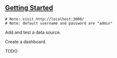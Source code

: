 ## [Getting Started](https://grafana.com/docs/guides/getting_started/)

```
# Note: visit http://localhost:3000/
# Note: default username and password are "admin"
```

Add and test a data source.  

Create a dashboard.  

TODO
